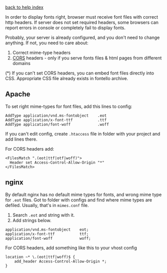 [back to help index](Help)

In order to display fonts right, browser must receive font files with correct http headers. If server does not set required headers, some browsers can report errors in console or completely fail to display fonts.

Probably, your server is already configured, and you don't need to change anything. If not, you need to care about:

1. Correct mime-type headers
2. [CORS](http://en.wikipedia.org/wiki/Cross-origin_resource_sharing) headers - only if you serve fonts files & html pages from different domains

(*) If you can't set CORS headers, you can embed font files directly into CSS. Appropriate CSS file already exists in fontello archive.


## Apache

To set right mime-types for font files, add this lines to config:

```
AddType application/vnd.ms-fontobject    .eot
AddType application/x-font-ttf           .ttf
AddType application/font-woff            .woff
```

If you can't edit config, create `.htaccess` file in folder with your project and add lines there.

For CORS headers add:

```
<FilesMatch ".(eot|ttf|otf|woff)">
  Header set Access-Control-Allow-Origin "*"
</FilesMatch>
```

## nginx

By default nginx has no default mime types for fonts, and wrong mime type for `.eot` files. Got to folder with configs and find where mime types are defiled. Usually, that's in `mimes.conf` file.

1. Search `.eot` and string with it.
2. Add strings below.

```
application/vnd.ms-fontobject    eot;
application/x-font-ttf           ttf;
application/font-woff            woff;
```

For CORS headers, add something like this to your vhost config

```
location ~* \.(eot|ttf|woff)$ {
    add_header Access-Control-Allow-Origin *;
}
```
